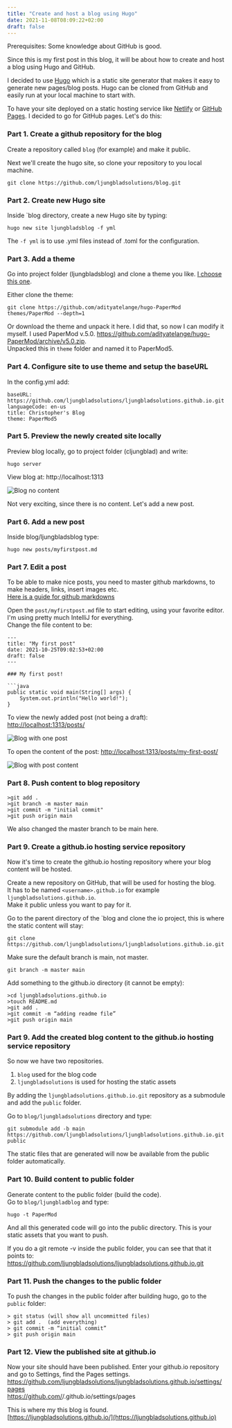 ```yaml
---
title: "Create and host a blog using Hugo"
date: 2021-11-08T08:09:22+02:00
draft: false
---
```


Prerequisites: Some knowledge about GitHub is good. 

Since this is my first post in this blog, it will be about how to create and host a blog using Hugo and GitHub.

I decided to use [Hugo](https://gohugo.io/about/what-is-hugo/) which is a static site generator that makes it easy to generate new pages/blog posts.
Hugo can be cloned from GitHub and easily run at your local machine to start with.

To have your site deployed on a static hosting service like [Netlify](https://www.netlify.com/) or [GitHub Pages](https://docs.github.com/en/pages/getting-started-with-github-pages/about-github-pages). 
I decided to go for GitHub pages. Let's do this:

### Part 1. Create a github repository for the blog

Create a repository called `blog` (for example) and make it public.

Next we'll create the hugo site, so clone your repository to you local machine. 
```
git clone https://github.com/ljungbladsolutions/blog.git
```

### Part 2. Create new Hugo site
Inside `blog directory, create a new Hugo site by typing:
```
hugo new site ljungbladsblog -f yml
```
The `-f yml` is to use .yml files instead of .toml for the configuration.

### Part 3. Add a theme
Go into project  folder (ljungbladsblog) and clone a theme you like.
[I choose this one](https://github.com/adityatelange/hugo-PaperMod/wiki/Installation).

Either clone the theme:
```
git clone https://github.com/adityatelange/hugo-PaperMod themes/PaperMod --depth=1
```

Or download the theme and unpack it here. I did that, so now I can modify it myself. I used PaperMod v.5.0.
https://github.com/adityatelange/hugo-PaperMod/archive/v5.0.zip.  
Unpacked this in `theme` folder and named it to PaperMod5.

### Part 4. Configure site to use theme and setup the baseURL

In the config.yml add:

```
baseURL: https://github.com/ljungbladsolutions/ljungbladsolutions.github.io.git
languageCode: en-us
title: Christopher's Blog
theme: PaperMod5
``` 

### Part 5. Preview the newly created site locally
Preview blog locally, go to project folder (cljungblad) and write:
```
hugo server
```
View blog at: 
http://localhost:1313

![Blog no content](/images/blog-empty.png)

Not very exciting, since there is no content. Let's add a new post.

### Part 6. Add a new post
Inside blog/ljungbladsblog type:
```
hugo new posts/myfirstpost.md
```
### Part 7. Edit a post
To be able to make nice posts, you need to master github markdowns, to make headers, links, insert images etc.  
[Here is a guide for github markdowns](https://guides.github.com/features/mastering-markdown/)

Open the `post/myfirstpost.md` file to start editing, using your favorite editor. I'm using pretty much IntelliJ for everything.  
Change the file content to be:

```
---
title: "My first post"
date: 2021-10-25T09:02:53+02:00
draft: false
---

### My first post!

```java
public static void main(String[] args) {
    System.out.println("Hello world!");
}
```

To view the newly added post (not being a draft):  
[http://localhost:1313/posts/](http://localhost:1313/posts/)  

![Blog with one post](/images/blog-one-post.png)

To open the content of the post: 
[http://localhost:1313/posts/my-first-post/](http://localhost:1313/posts/my-first-post/)

![Blog with post content](/images/blog-post-content.png)

 
### Part 8. Push content to blog repository
```
>git add .
>git branch -m master main
>git commit -m "initial commit"
>git push origin main
``` 
We also changed the master branch to be main here.

### Part 9. Create a github.io hosting service repository
Now it's time to create the github.io hosting repository where your blog content will be hosted.  

Create a new repository on GitHub, that will be used for hosting the blog.      
It has to be named `<username>.github.io` for example `ljungbladsolutions.github.io`.  
Make it public unless you want to pay for it. 

Go to the parent directory of the `blog and clone the io project, this is where the static content will stay:
```
git clone https://github.com/ljungbladsolutions/ljungbladsolutions.github.io.git
```

Make sure the default branch is main, not master.
```
git branch -m master main
```

Add something to the github.io directory (it cannot be empty):
```
>cd ljungbladsolutions.github.io
>touch README.md
>git add .
>git commit -m “adding readme file”
>git push origin main 
```

### Part 9. Add the created blog content to the github.io hosting service repository
So now we have two repositories.
1. `blog` used for the blog code
2. `ljungbladsolutions` is used for hosting the static assets 

By adding the `ljungbladsolutions.github.io.git` repository as a submodule and add the `public` folder.   

Go to `blog/ljungbladsolutions` directory and type:
```
git submodule add -b main https://github.com/ljungbladsolutions/ljungbladsolutions.github.io.git public
```
The static files that are generated will now be available from the public folder automatically.

### Part 10. Build content to public folder
Generate content to the public folder (build the code).  
Go to `blog/ljungbladblog` and type:
```
hugo -t PaperMod
```
And all this generated code will go into the public directory. This is your static assets that you want to push.  

If you do a git remote -v inside the public folder, you can see that that it points to:
https://github.com/ljungbladsolutions/ljungbladsolutions.github.io.git

### Part 11. Push the changes to the public folder
To push the changes in the public folder after building hugo, go to the `public` folder:
```
> git status (will show all uncommitted files)
> git add .  (add everything)
> git commit -m “initial commit”
> git push origin main
```
### Part 12. View the published site at github.io
Now your site should have been published. Enter your github.io repository and go to Settings, find the Pages settings.
https://github.com/ljungbladsolutions/ljungbladsolutions.github.io/settings/pages  
https://github.com/<username>/<username>.github.io/settings/pages  

This is where my this blog is found.  
[https://ljungbladsolutions.github.io/](https://ljungbladsolutions.github.io)





 



